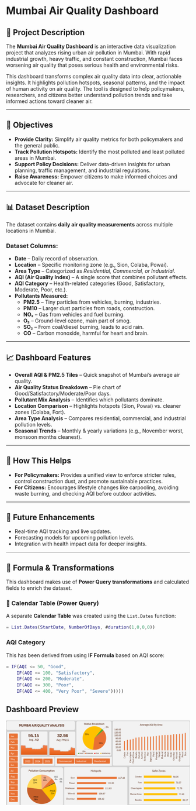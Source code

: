 # Mumbai Air Quality Dashboard  

## 📌 Project Description  
The **Mumbai Air Quality Dashboard** is an interactive data visualization project that analyzes rising urban air pollution in Mumbai. With rapid industrial growth, heavy traffic, and constant construction, Mumbai faces worsening air quality that poses serious health and environmental risks.  

This dashboard transforms complex air quality data into clear, actionable insights. It highlights pollution hotspots, seasonal patterns, and the impact of human activity on air quality. The tool is designed to help policymakers, researchers, and citizens better understand pollution trends and take informed actions toward cleaner air.  

---

## 🎯 Objectives  
- **Provide Clarity:** Simplify air quality metrics for both policymakers and the general public.  
- **Track Pollution Hotspots:** Identify the most polluted and least polluted areas in Mumbai.  
- **Support Policy Decisions:** Deliver data-driven insights for urban planning, traffic management, and industrial regulations.  
- **Raise Awareness:** Empower citizens to make informed choices and advocate for cleaner air.  

---

## 📊 Dataset Description  
The dataset contains **daily air quality measurements** across multiple locations in Mumbai.  

### Dataset Columns:  
- **Date** – Daily record of observation.  
- **Location** – Specific monitoring zone (e.g., Sion, Colaba, Powai).  
- **Area Type** – Categorized as *Residential, Commercial, or Industrial*.  
- **AQI (Air Quality Index)** – A single score that combines pollutant effects.  
- **AQI Category** – Health-related categories (Good, Satisfactory, Moderate, Poor, etc.).  
- **Pollutants Measured:**  
  - **PM2.5** – Tiny particles from vehicles, burning, industries.  
  - **PM10** – Larger dust particles from roads, construction.  
  - **NO₂** – Gas from vehicles and fuel burning.  
  - **O₃** – Ground-level ozone, main part of smog.  
  - **SO₂** – From coal/diesel burning, leads to acid rain.  
  - **CO** – Carbon monoxide, harmful for heart and brain.  

---

## 📈 Dashboard Features  
- **Overall AQI & PM2.5 Tiles** – Quick snapshot of Mumbai’s average air quality.  
- **Air Quality Status Breakdown** – Pie chart of Good/Satisfactory/Moderate/Poor days.  
- **Pollutant Mix Analysis** – Identifies which pollutants dominate.  
- **Location Comparison** – Highlights hotspots (Sion, Powai) vs. cleaner zones (Colaba, Fort).  
- **Area Type Analysis** – Compares residential, commercial, and industrial pollution levels.  
- **Seasonal Trends** – Monthly & yearly variations (e.g., November worst, monsoon months cleanest).  

---

## 🚀 How This Helps  
- **For Policymakers:** Provides a unified view to enforce stricter rules, control construction dust, and promote sustainable practices.  
- **For Citizens:** Encourages lifestyle changes like carpooling, avoiding waste burning, and checking AQI before outdoor activities.  

---

## 📌 Future Enhancements  
- Real-time AQI tracking and live updates.  
- Forecasting models for upcoming pollution levels.  
- Integration with health impact data for deeper insights.  

--- 

## 📐 Formula & Transformations  

This dashboard makes use of **Power Query transformations** and calculated fields to enrich the dataset.  

### 🔹 Calendar Table (Power Query)  
A separate **Calendar Table** was created using the `List.Dates` function:  

```m
= List.Dates(StartDate, NumberOfDays, #duration(1,0,0,0))
```
### AQI Category 
This has been derived from using **IF Formula** based on AQI score:
```m
= IF(AQI <= 50, "Good", 
    IF(AQI <= 100, "Satisfactory", 
    IF(AQI <= 200, "Moderate", 
    IF(AQI <= 300, "Poor", 
    IF(AQI <= 400, "Very Poor", "Severe")))))
```

## Dashboard Preview

![Dashboard Screenshot](dashboard.png)
